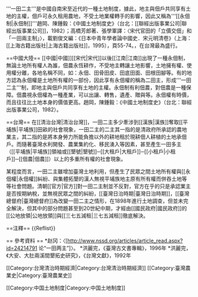 '''一田二主'''是中國自南宋至近代的一種土地制度，據此，地主與佃戶共同享有土地的主權，佃戶可永久租用農地，不受土地業權轉手的影響，因此又稱為'''[[永佃制|永佃制]]'''<ref>趙岡、陳鍾毅：《中國土地制度史》（台北：[[聯經出版事業公司|聯經出版事業公司]]，1982）；高橋芳郎著、張學軍譯：〈宋代官田的「立價交佃」和「一田兩主制」〉，載劉俊文編：《日本中青年學者論中國史．宋元明清卷》（上海：[[上海古籍出版社|上海古籍出版社]]，1995），頁55-74。</ref>，在台灣最為盛行。

==中國大陸==
[[中國|中國]][[宋代|宋代]]以後[[江南|江南]]出現了一種永佃制，無論土地所有權人為誰，佃農永恆耕作，不受地主轉讓土地影響，土地擁有權、使用權分離，各地名稱不同，如：永佃、田骨田皮、田底田面、田根田腳等。有的地方認為永佃權是土地所有權的一部份，因此享有永佃權的稱為二田主，形成'''一田二主'''制，即地主與佃戶共同享有土地的主權。永佃制有利佃農，對佃農是一種保障。佃農視永佃權為一種產業，可以出讓、轉售，遺產、贈與等。永佃權有時價，而且往往比土地本身的價值更高。<ref>趙岡，陳鍾毅：《中國土地制度史》（台北：聯經出版事業公司，1982）。</ref>

==台灣==
在[[清治台灣|清治台灣]]，一田二主多少牽涉到[[漢族|漢族]]奪取[[平埔族|平埔族]]田畝的社會現象，一田二主的二主其一指的是清政府所承認的農地業主，其二指的是將本身勞力所能負擔以外的耕地租於現耕佃人耕植的土地承佃戶。而隨著臺灣水利開發、農業集約化、移民湧入等因素，甚至產生一田多主（[[平埔族|平埔族]]領袖或[[墾號|墾號]]─[[大租戶|大租戶]]─[[小租戶|小租戶]]─[[佃農|佃農]]）以上的多重所有權的社會現象。

某程度而言，一田二主雖增加臺灣土地利用，但產生了民眾之間土地所有權與[[永佃權|永佃權]]糾紛、與集體拓墾的漢人無視平埔族地主原有所有權而併吞土地等等社會問題。清朝[[官方|官方]]對一田二主制並不反對，官方在乎的只是承認業主是否按期納稅，並無視民眾之間的糾紛，[[臺灣日治時期|臺灣日治時期]]，[[臺灣總督府|臺灣總督府]]為改變一田二主之情形，在1898年進行土地調查，但並未完全解決，但其中的部分問題甚至到20世紀中期，才經由[[國民政府|國民政府]]的[[公地放領|公地放領]]與[[三七五減租|三七五減租]]徹底解決。

==注釋==
{{Reflist}}

== 參考資料 ==
*赵冈：〈[http://www.nssd.org/articles/article_read.aspx?id=24214791 论“一田两主”]〉。
*洪麗完，《臺灣古文書專輯》，1996年
*洪麗完，《大安、大肚兩溪間墾拓史研究》，《台灣文獻》，1992年

[[Category:台灣清治時期經濟|Category:台灣清治時期經濟]]
[[Category:臺灣農業史|Category:臺灣農業史]]

[[Category:中国土地制度|Category:中国土地制度]]